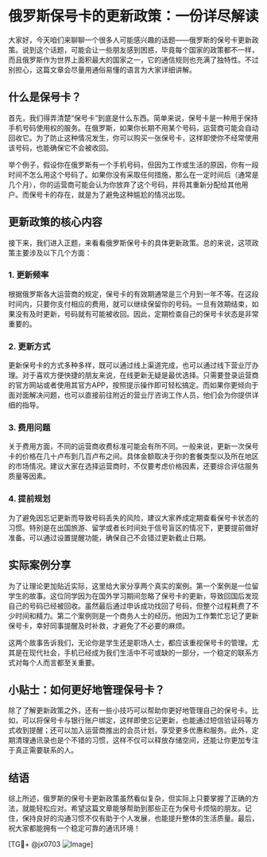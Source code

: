 # 俄罗斯保号卡的更新政策：一份详尽解读

大家好，今天咱们来聊聊一个很多人可能感兴趣的话题——俄罗斯的保号卡更新政策。说到这个话题，可能会让一些朋友感到困惑，毕竟每个国家的政策都不一样，而且俄罗斯作为世界上面积最大的国家之一，它的通信规则也充满了独特性。不过别担心，这篇文章会尽量用通俗易懂的语言为大家详细讲解。

## 什么是保号卡？

首先，我们得弄清楚“保号卡”到底是什么东西。简单来说，保号卡是一种用于保持手机号码使用权的服务。在俄罗斯，如果你长期不用某个号码，运营商可能会自动回收它。为了防止这种情况发生，你可以购买一张保号卡，这样即使你不经常使用该号码，也能确保它不会被收回。

举个例子，假设你在俄罗斯有一个手机号码，但因为工作或生活的原因，你有一段时间不怎么用这个号码了。如果你没有采取任何措施，那么在一定时间后（通常是几个月），你的运营商可能会认为你放弃了这个号码，并将其重新分配给其他用户。而保号卡的存在，就是为了避免这种尴尬的情况出现。

## 更新政策的核心内容

接下来，我们进入正题，来看看俄罗斯保号卡的具体更新政策。总的来说，这项政策主要涉及以下几个方面：

### 1. 更新频率
根据俄罗斯各大运营商的规定，保号卡的有效期通常是三个月到一年不等。在这段时间内，只要你支付相应的费用，就可以继续保留你的号码。一旦有效期结束，如果没有及时更新，号码就有可能被收回。因此，定期检查自己的保号卡状态是非常重要的。

### 2. 更新方式
更新保号卡的方式多种多样，既可以通过线上渠道完成，也可以通过线下营业厅办理。对于喜欢方便快捷的朋友来说，在线更新无疑是最优选择。只需要登录运营商的官方网站或者使用其官方APP，按照提示操作即可轻松搞定。而如果你更倾向于面对面解决问题，也可以直接前往附近的营业厅咨询工作人员，他们会为你提供详细的指导。

### 3. 费用问题
关于费用方面，不同的运营商收费标准可能会有所不同。一般来说，更新一次保号卡的价格在几十卢布到几百卢布之间。具体金额取决于你的套餐类型以及所在地区的市场情况。建议大家在选择运营商时，不仅要考虑价格因素，还要综合评估服务质量等因素。

### 4. 提前规划
为了避免因忘记更新而导致号码丢失的风险，建议大家养成定期查看保号卡状态的习惯。特别是在出国旅游、留学或者长时间处于信号盲区的情况下，更要提前做好准备。可以通过设置提醒功能，确保自己不会错过更新截止日期。

## 实际案例分享

为了让理论更加贴近实际，这里给大家分享两个真实的案例。第一个案例是一位留学生的故事。这位同学因为在国外学习期间忽略了保号卡的更新，导致回国后发现自己的号码已经被回收。虽然最后通过申诉成功找回了号码，但整个过程耗费了不少时间和精力。第二个案例则是一个商务人士的经历。他因为工作繁忙忘记了更新保号卡，幸好同事提醒及时补救，才避免了不必要的麻烦。

这两个故事告诉我们，无论你是学生还是职场人士，都应该重视保号卡的管理。尤其是在现代社会，手机已经成为我们生活中不可或缺的一部分，一个稳定的联系方式对每个人而言都至关重要。

## 小贴士：如何更好地管理保号卡？

除了了解更新政策之外，还有一些小技巧可以帮助你更好地管理自己的保号卡。比如，可以将保号卡与银行账户绑定，这样即使忘记更新，也能通过短信验证码等方式收到提醒；还可以加入运营商推出的会员计划，享受更多优惠和服务。此外，定期清理通讯录也是个不错的习惯，这样不仅可以释放存储空间，还能让你更加专注于真正需要联系的人。

## 结语

综上所述，俄罗斯的保号卡更新政策虽然看似复杂，但实际上只要掌握了正确的方法，就能轻松应对。希望这篇文章能够帮助到那些正在为保号卡烦恼的朋友。记住，保持良好的沟通习惯不仅有助于个人发展，也能提升整体的生活质量。最后，祝大家都能拥有一个稳定可靠的通讯环境！

[TG💪+ @jx0703 ![Image](https://github.com/user-attachments/assets/dbca1d08-cadb-493c-b0ec-ad6f7a83f270)]